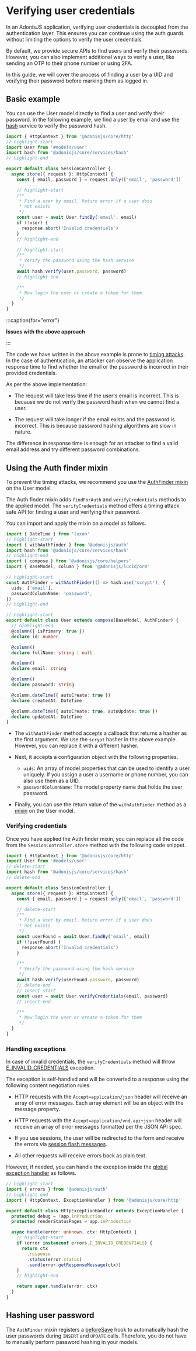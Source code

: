 # Verifying user credentials

In an AdonisJS application, verifying user credentials is decoupled from the authentication layer. This ensures you can continue using the auth guards without limiting the options to verify the user credentials.

By default, we provide secure APIs to find users and verify their passwords. However, you can also implement additional ways to verify a user, like sending an OTP to their phone number or using 2FA.

In this guide, we will cover the process of finding a user by a UID and verifying their password before marking them as logged in.

## Basic example
You can use the User model directly to find a user and verify their password. In the following example, we find a user by email and use the [hash](../security/hash.md) service to verify the password hash.

```ts
import { HttpContext } from '@adonisjs/core/http'
// highlight-start
import User from '#models/user'
import hash from '@adonisjs/core/services/hash'
// highlight-end

export default class SessionController {
  async store({ request }: HttpContext) {
    const { email, password } = request.only(['email', 'password'])

    // highlight-start
    /**
     * Find a user by email. Return error if a user does
     * not exists
     */ 
    const user = await User.findBy('email', email)
    if (!user) {
      response.abort('Invalid credentials')
    }
    // highlight-end

    // highlight-start
    /**
     * Verify the password using the hash service
     */
    await hash.verify(user.password, password)
    // highlight-end

    /**
     * Now login the user or create a token for them
     */
  }
}
```

:::caption{for="error"}

**Issues with the above approach**

:::

<div class="card">

The code we have written in the above example is prone to [timing attacks](https://en.wikipedia.org/wiki/Timing_attack). In the case of authentication, an attacker can observe the application response time to find whether the email or the password is incorrect in their provided credentials.

As per the above implementation:

- The request will take less time if the user's email is incorrect. This is because we do not verify the password hash when we cannot find a user.

- The request will take longer if the email exists and the password is incorrect. This is because password hashing algorithms are slow in nature.

The difference in response time is enough for an attacker to find a valid email address and try different password combinations.

</div>

## Using the Auth finder mixin
To prevent the timing attacks, we recommend you use the [AuthFinder mixin](https://github.com/adonisjs/auth/blob/main/src/mixins/with_auth_finder.ts) on the User model.

The Auth finder mixin adds `findForAuth` and `verifyCredentials` methods to the applied model. The `verifyCredentials` method offers a timing attack safe API for finding a user and verifying their password.

You can import and apply the mixin on a model as follows.

```ts
import { DateTime } from 'luxon'
// highlight-start
import { withAuthFinder } from '@adonisjs/auth'
import hash from '@adonisjs/core/services/hash'
// highlight-end
import { compose } from '@adonisjs/core/helpers'
import { BaseModel, column } from '@adonisjs/lucid/orm'

// highlight-start
const AuthFinder = withAuthFinder(() => hash.use('scrypt'), {
  uids: ['email'],
  passwordColumnName: 'password',
})
// highlight-end

// highlight-start
export default class User extends compose(BaseModel, AuthFinder) {
  // highlight-end
  @column({ isPrimary: true })
  declare id: number

  @column()
  declare fullName: string | null

  @column()
  declare email: string

  @column()
  declare password: string

  @column.dateTime({ autoCreate: true })
  declare createdAt: DateTime

  @column.dateTime({ autoCreate: true, autoUpdate: true })
  declare updatedAt: DateTime
}
```

- The `withAuthFinder` method accepts a callback that returns a hasher as the first argument. We use the `scrypt` hasher in the above example. However, you can replace it with a different hasher.

- Next, it accepts a configuration object with the following properties.
  - `uids`: An array of model properties that can be used to identify a user uniquely. If you assign a user a username or phone number, you can also use them as a UID.
  - `passwordColumnName`: The model property name that holds the user password.

- Finally, you can use the return value of the `withAuthFinder` method as a [mixin](../reference/helpers.md#compose) on the User model.

### Verifying credentials
Once you have applied the Auth finder mixin, you can replace all the code from the `SessionController.store` method with the following code snippet.

```ts
import { HttpContext } from '@adonisjs/core/http'
import User from '#models/user'
// delete-start
import hash from '@adonisjs/core/services/hash'
// delete-end

export default class SessionController {
  async store({ request }: HttpContext) {
    const { email, password } = request.only(['email', 'password'])

    // delete-start
    /**
     * Find a user by email. Return error if a user does
     * not exists
     */ 
    const userFound = await User.findBy('email', email)
    if (!userFound) {
      response.abort('Invalid credentials')
    }

    /**
     * Verify the password using the hash service
     */
    await hash.verify(userFound.password, password)
    // delete-end
    // insert-start
    const user = await User.verifyCredentials(email, password)
    // insert-end

    /**
     * Now login the user or create a token for them
     */
  }
}
```

### Handling exceptions
In case of invalid credentials, the `verifyCredentials` method will throw [E_INVALID_CREDENTIALS](../reference/exceptions.md#e_invalid_credentials) exception.

The exception is self-handled and will be converted to a response using the following content negotiation rules.

- HTTP requests with the `Accept=application/json` header will receive an array of error messages. Each array element will be an object with the message property.

- HTTP requests with the `Accept=application/vnd.api+json` header will receive an array of error messages formatted per the JSON API spec.

- If you use sessions, the user will be redirected to the form and receive the errors via [session flash messages](../http/session.md#flash-messages).

- All other requests will receive errors back as plain text.

However, if needed, you can handle the exception inside the [global exception handler](../http/exception_handling.md) as follows.

```ts
// highlight-start
import { errors } from '@adonisjs/auth'
// highlight-end
import { HttpContext, ExceptionHandler } from '@adonisjs/core/http'

export default class HttpExceptionHandler extends ExceptionHandler {
  protected debug = !app.inProduction
  protected renderStatusPages = app.inProduction

  async handle(error: unknown, ctx: HttpContext) {
    // highlight-start
    if (error instanceof errors.E_INVALID_CREDENTIALS) {
      return ctx
        .response
        .status(error.status)
        .send(error.getResponseMessage(ctx))
    }
    // highlight-end

    return super.handle(error, ctx)
  }
}
```

## Hashing user password
The `AuthFinder` mixin registers a [beforeSave](https://github.com/adonisjs/auth/blob/main/src/mixins/with_auth_finder.ts#L40-L50) hook to automatically hash the user passwords during `INSERT` and `UPDATE` calls. Therefore, you do not have to manually perform password hashing in your models.

<!-- ## FAQs

### How to generate an access token after verifying credentials?

### How to login using session after verifying credentials? -->
